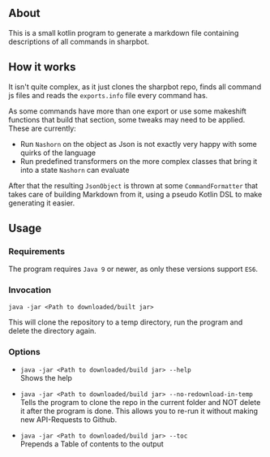 ## About

This is a small kotlin program to generate a markdown file containing descriptions
of all commands in sharpbot.


## How it works

It isn't quite complex, as it just clones the sharpbot repo, finds all command js files
and reads the `exports.info` file every command has.

As some commands have more than one export or use some makeshift functions that build
that section, some tweaks may need to be applied. These are currently:

* Run `Nashorn` on the object as Json is not exactly very happy with some quirks of the
  language
* Run predefined transformers on the more complex classes that bring it into a state 
  `Nashorn` can evaluate

After that the resulting `JsonObject` is thrown at some `CommandFormatter` that takes
care of building Markdown from it, using a pseudo Kotlin DSL to make generating it
easier.


## Usage

### Requirements
The program requires `Java 9` or newer, as only these versions support `ES6`.

### Invocation
`java -jar <Path to downloaded/built jar>`  

This will clone the repository to a temp directory, run the program and delete the 
directory again.

### Options
* `java -jar <Path to downloaded/build jar> --help`  
   Shows the help

* `java -jar <Path to downloaded/build jar> --no-redownload-in-temp`  
   Tells the program to clone the repo in the current folder and NOT delete it after
   the program is done. This allows you to re-run it without making new API-Requests to
   Github.

* `java -jar <Path to downloaded/build jar> --toc`  
   Prepends a Table of contents to the output
